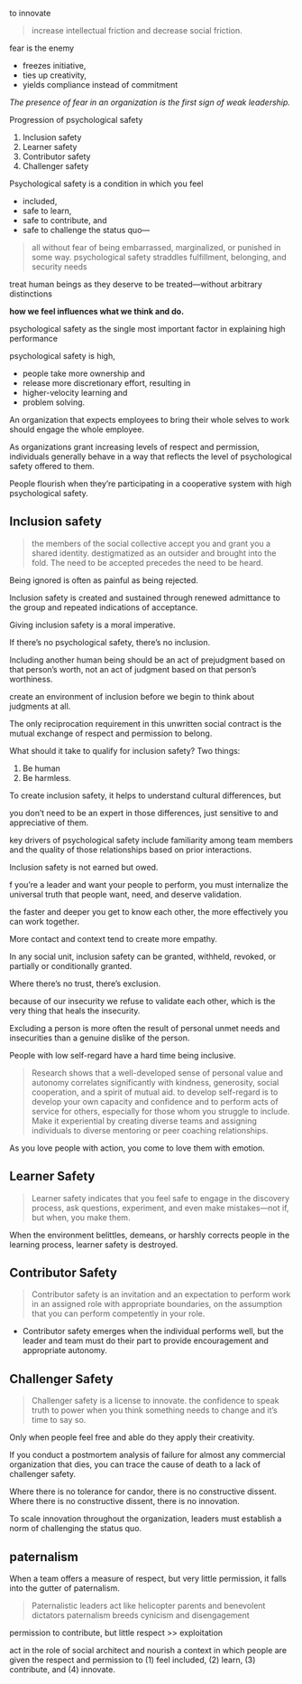 to innovate
> increase intellectual friction and
>  decrease social friction.

fear is the enemy
- freezes initiative, 
- ties up creativity, 
- yields compliance instead of commitment

*The presence of fear in an organization is the first sign of weak leadership.*

Progression of psychological safety
1. Inclusion safety
2. Learner safety
3. Contributor safety
4. Challenger safety

Psychological safety is a condition in which you feel 
+ included, 
+ safe to learn, 
+ safe to contribute, and 
+ safe to challenge the status quo—
> all without fear of being embarrassed, marginalized, or punished in some way.
> psychological safety straddles fulfillment, belonging, and security needs

treat human beings as they deserve to be treated—without arbitrary distinctions

**how we feel influences what we think and do.**

psychological safety  as the single most important factor in explaining high performance

psychological safety is high, 
+ people take more ownership and 
+ release more discretionary effort, resulting in 
+ higher-velocity learning and 
+ problem solving.

An organization that expects employees to bring their whole selves to work should engage the whole employee.

As organizations grant increasing levels of respect and permission, individuals generally behave in a way that reflects the level of psychological safety offered to them.

People flourish when they’re participating in a cooperative system with high psychological safety.

## Inclusion safety
> the members of the social collective accept you and grant you a shared identity.
> destigmatized as an outsider and brought into the fold.
> The need to be accepted precedes the need to be heard.

Being ignored is often as painful as being rejected.

Inclusion safety is created and sustained through renewed admittance to the group and repeated indications of acceptance.

Giving inclusion safety is a moral imperative. 

If there’s no psychological safety, there’s no inclusion.

Including another human being should be an act of prejudgment based on that person’s worth, not an act of judgment based on that person’s worthiness.

create an environment of inclusion before we begin to think about judgments at all.

The only reciprocation requirement in this unwritten social contract is the mutual exchange of respect and permission to belong. 

What should it take to qualify for inclusion safety? Two things: 
1. Be human
2. Be harmless.

To create inclusion safety, it helps to understand cultural differences, but

you don’t need to be an expert in those differences, just sensitive to and appreciative of them.

key drivers of psychological safety include familiarity among team members and the quality of those relationships based on prior interactions.

Inclusion safety is not earned but owed. 

f you’re a leader and want your people to perform, you must internalize the universal truth that people want, need, and deserve validation.

the faster and deeper you get to know each other, the more effectively you can work together.

More contact and context tend to create more empathy.

In any social unit, inclusion safety can be granted, withheld, revoked, or  partially or conditionally granted.

Where there’s no trust, there’s exclusion.

because of our insecurity we refuse to validate each other, which is the very thing that heals the insecurity.

Excluding a person is more often the result of personal unmet needs and insecurities than a genuine dislike of the person.

People with low self-regard have a hard time being inclusive. 
> Research shows that a well-developed sense of personal value and autonomy correlates significantly with kindness, generosity, social cooperation, and a spirit of mutual aid.
> to develop self-regard is to develop your own capacity and confidence and to perform acts of service for others, especially for those whom you struggle to include.
> Make it experiential by creating diverse teams and assigning individuals to diverse mentoring or peer coaching relationships.

As you love people with action, you come to love them with emotion.



## Learner Safety
> Learner safety indicates that you feel safe to engage in the discovery process, ask questions, experiment, and even make mistakes—not if, but when, you make them.

When the environment belittles, demeans, or harshly corrects people in the learning process, learner safety is destroyed.

## Contributor Safety
> Contributor safety is an invitation and an expectation to perform work in an assigned role with appropriate boundaries, on the assumption that you can perform competently in your role.
+ Contributor safety emerges when the individual performs well, but the leader and team must do their part to provide encouragement and appropriate autonomy.

## Challenger Safety
> Challenger safety is a license to innovate.
> the confidence to speak truth to power when you think something needs to change and it’s time to say so.

Only when people feel free and able do they apply their creativity.

If you conduct a postmortem analysis of failure for almost any commercial organization that dies, you can trace the cause of death to a lack of challenger safety.

Where there is no tolerance for candor, there is no constructive dissent. Where there is no constructive dissent, there is no innovation.

To scale innovation throughout the organization, leaders must establish a norm of challenging the status quo.

## paternalism
When a team offers a measure of respect, but very little permission, it falls into the gutter of paternalism. 
> Paternalistic leaders act like helicopter parents and benevolent dictators
> paternalism breeds cynicism and disengagement

permission to contribute, but little respect >> exploitation

act in the role of social architect and nourish a context in which people are given the respect and permission to (1) feel included, (2) learn, (3) contribute, and (4) innovate.

